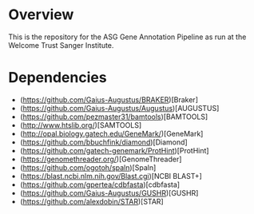 # Overview
This is the repository for the ASG Gene Annotation Pipeline as run at the Welcome Trust Sanger Institute.

# Dependencies
- (https://github.com/Gaius-Augustus/BRAKER)[Braker]
- (https://github.com/Gaius-Augustus/Augustus)[AUGUSTUS]
- (https://github.com/pezmaster31/bamtools)[BAMTOOLS]
- (http://www.htslib.org/)[SAMTOOLS]
- (http://opal.biology.gatech.edu/GeneMark/)[GeneMark]
- (https://github.com/bbuchfink/diamond)[Diamond]
- (https://github.com/gatech-genemark/ProtHint)[ProtHint]
- (https://genomethreader.org/)[GenomeThreader]
- (https://github.com/ogotoh/spaln)[Spaln]
- (https://blast.ncbi.nlm.nih.gov/Blast.cgi)[NCBI BLAST+]
- (https://github.com/gpertea/cdbfasta)[cdbfasta]
- (https://github.com/Gaius-Augustus/GUSHR)[GUSHR]
- (https://github.com/alexdobin/STAR)[STAR]
